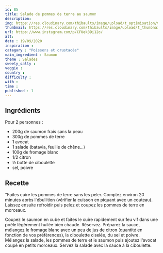 ```yaml
---
id: 85
title: Salade de pommes de terre au saumon
description: 
img: https://res.cloudinary.com/thibaults/image/upload/t_optimisation/v1600524211/Recipes/20200919_salade_patates_saumon.jpg
thumbnail: https://res.cloudinary.com/thibaults/image/upload/t_thumbnail_josie/v1600524211/Recipes/20200919_salade_patates_saumon.jpg
url: https://www.instagram.com/p/CFUekBDi12o/
alt: 
date : 19/09/2020
inspiration : 
category : "Poissons et crustacés"
main_ingredient : Saumon
theme : Salades
sweety_salty : 
veggie : 
country :
difficulty :
with : 
time : 
published : 1
---
```


## Ingrédients
Pour 2 personnes :
 - 200g de saumon frais sans la peau
 - 300g de pommes de terre
 - 1 avocat
 - 1 salade (batavia, feuille de chêne...)
 - 100g de fromage blanc
 - 1/2 citron
 - ½ botte de ciboulette
 - sel, poivre

## Recette
"Faites cuire les pommes de terre sans les peler. Comptez environ 20 minutes après l'ébullition (vérifier la cuisson en piquant avec un couteau). Laissez ensuite refroidir puis pelez et coupez les pommes de terre en morceaux.

Coupez le saumon en cube et faites le cuire rapidement sur feu vif dans une poêle légèrement huilée bien chaude. Réservez. Préparez la sauce, mélangez le fromage blanc avec un peu de jus de citron (quantité en fonction de vos préférences), la ciboulette ciselée, du sel et poivre. Mélangez la salade, les pommes de terre et le saumon puis ajoutez l'avocat coupé en petits morceaux. Servez la salade avec la sauce à la ciboulette.